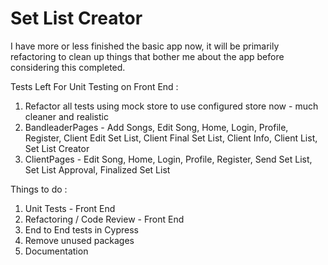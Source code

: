 # Set List Creator

I have more or less finished the basic app now, it will be primarily refactoring to clean up things that bother me about the app before considering this completed.

Tests Left For Unit Testing on Front End : 
1) Refactor all tests using mock store to use configured store now - much cleaner and realistic
2) BandleaderPages - Add Songs, Edit Song, Home, Login, Profile, Register, Client Edit Set List, Client Final Set List, Client Info, Client List, Set List Creator
3) ClientPages - Edit Song, Home, Login, Profile, Register, Send Set List, Set List Approval, Finalized Set List

Things to do :
1) Unit Tests - Front End
2) Refactoring / Code Review - Front End
3) End to End tests in Cypress
4) Remove unused packages
5) Documentation